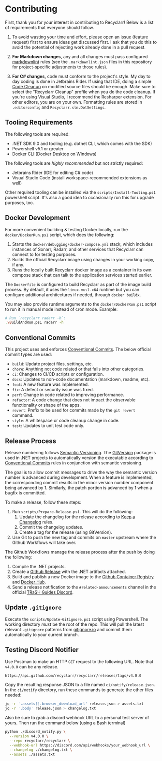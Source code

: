 # Contributing

First, thank you for your interest in contributing to Recyclarr! Below is a list of requirements
that everyone should follow.

1. To avoid wasting your time and effort, please open an issue (feature request) first to ensure
   ideas get discussed first. I ask that you do this to avoid the potential of rejecting work
   already done in a pull request.

1. **For Markdown changes,** any and all changes must pass configured [markdownlint] rules (see the
   `.markdownlint.json` files in this repository for project-specific adjustments to those rules).

1. **For C# changes,** code must conform to the project's style. My day to day coding is done in
   Jetbrains Rider. If using that IDE, doing a simple [Code Cleanup] on modified source files should
   be enough. Make sure to select the "Recyclarr Cleanup" profile when you do the code cleanup. If
   you're using Visual Studio, I recommend the Resharper extension. For other editors, you are on
   your own. Formatting rules are stored in `.editorconfig` and `Recyclarr.sln.DotSettings`.

[markdownlint]: https://github.com/DavidAnson/markdownlint
[Code Cleanup]: https://www.jetbrains.com/help/rider/Code_Cleanup__Index.html

## Tooling Requirements

The following tools are required:

- .NET SDK 9.0 and tooling (e.g. dotnet CLI, which comes with the SDK)
- Powershell v5.1 or greater
- Docker CLI (Docker Desktop on Windows)

The following tools are *highly recommended* but not strictly required:

- Jetbrains Rider (IDE for editing C# code)
- Visual Studio Code (install workspace-recommended extensions as well)

Other required tooling can be installed via the `scripts/Install-Tooling.ps1` powershell script.
It's also a good idea to occasionally run this for upgrade purposes, too.

## Docker Development

For more convenient building & testing Docker locally, run the `docker/DockerRun.ps1` script, which
does the following:

1. Starts the `docker/debugging/docker-compose.yml` stack, which includes instances of Sonarr,
   Radarr, and other services that Recyclarr can connect to for testing purposes.
1. Builds the official Recyclarr image using changes in your working copy, if any.
1. Runs the locally built Recyclarr docker image as a container in its own compose stack that can
   talk to the application services started earlier.

The `Dockerfile` is configured to build Recyclarr as part of the image build process. By default, it
uses the `linux-musl-x64` runtime but you can configure additional architectures if needed, through
`docker buildx`.

You may also provide runtime arguments to the `docker/DockerRun.ps1` script to run it in manual mode
instead of cron mode. Example:

```sh
# Run `recyclarr radarr -h`:
.\BuildAndRun.ps1 radarr -h
```

## Conventional Commits

This project uses and enforces [Conventional Commits][commits]. The below official commit types are
used:

- `build`: Update project files, settings, etc.
- `chore`: Anything not code related or that falls into other categories.
- `ci`: Changes to CI/CD scripts or configuration.
- `docs`: Updates to non-code documentation (markdown, readme, etc).
- `feat`: A new feature was implemented.
- `fix`: A defect or security issue was fixed.
- `perf`: Change in code related to improving performance.
- `refactor`: A code change that does not impact the observable functionality or shape of the apps.
- `revert`: Prefix to be used for commits made by the `git revert` command.
- `style`: A whitespace or code cleanup change in code.
- `test`: Updates to unit test code only.

## Release Process

Release numbering follows [Semantic Versioning][semver]. The [GitVersion] package is used in .NET
projects to automatically version the executable according to [Conventional Commits][commits] rules
in conjunction with semantic versioning.

The goal is to allow commit messages to drive the way the semantic version number is advanced during
development. When a feature is implemented, the corresponding commit results in the minor version
number component being advanced by 1. Similarly, the patch portion is advanced by 1 when a bugfix is
committed.

To make a release, follow these steps:

1. Run `scripts/Prepare-Release.ps1`. This will do the following:
   1. Update the changelog for the release according to [Keep a Changelog][changelog] rules.
   1. Commit the changelog updates.
   1. Create a tag for the release (using GitVersion).
1. Use Git to push the new tag and commits on `master` upstream where the Github Workflows will take
   over.

The Github Workflows manage the release process after the push by doing the following:

1. Compile the .NET projects.
1. Create a [Github Release][release] with the .NET artifacts attached.
1. Build and publish a new Docker image to the [Github Container Registry][ghcr] and [Docker
   Hub][dockerhub].
1. Send a release notification to the `#related-announcements` channel in the official [TRaSH Guides
   Discord][discord].

[semver]: https://semver.org/
[GitVersion]: https://gitversion.net/
[commits]: https://www.conventionalcommits.org/en/v1.0.0/
[changelog]: https://keepachangelog.com/en/1.0.0/
[release]: https://github.com/recyclarr/recyclarr/releases
[ghcr]: https://github.com/recyclarr/recyclarr/pkgs/container/recyclarr
[discord]: https://discord.com/invite/Vau8dZ3
[dockerhub]: https://hub.docker.com/r/recyclarr/recyclarr

## Update `.gitignore`

Execute the `scripts/Update-Gitignore.ps1` script using Powershell. The working directory *must* be
the root of the repo. This will pull the latest relevant `.gitignore` patterns from
[gitignore.io](https://gitignore.io) and commit them automatically to your current branch.

## Testing Discord Notifier

Use Postman to make an HTTP `GET` request to the following URL. Note that `v4.0.0` can be any
release.

```txt
https://api.github.com/recyclarr/recyclarr/releases/tags/v4.0.0
```

Copy the resulting response JSON to a file named `ci/notify/release.json`. In the `ci/notify`
directory, run these commands to generate the other files needed:

```bash
jq -r '.assets[].browser_download_url' release.json > assets.txt
jq -r '.body' release.json > changelog.txt
```

Also be sure to grab a discord webhook URL to a personal test server of yours. Then run the command
below (using a Bash terminal)

```bash
python ./discord_notify.py \
  --version v4.0.0 \
  --repo recyclarr/recyclarr \
  --webhook-url https://discord.com/api/webhooks/your_webhook_url \
  --changelog ./changelog.txt \
  --assets ./assets.txt
```
